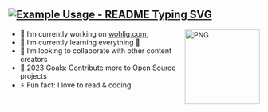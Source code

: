 <article class="markdown-body entry-content container-lg" itemprop="text"><h2 dir="auto">


<!-- <a id="user-content-hi-there--i-am-dinush-chathurya" class="anchor" aria-hidden="true" href="#hi-there--i-am-dinush-chathurya"><svg class="octicon octicon-link" viewBox="0 0 16 16" version="1.1" width="16" height="16" aria-hidden="true"><path fill-rule="evenodd" d="M7.775 3.275a.75.75 0 001.06 1.06l1.25-1.25a2 2 0 112.83 2.83l-2.5 2.5a2 2 0 01-2.83 0 .75.75 0 00-1.06 1.06 3.5 3.5 0 004.95 0l2.5-2.5a3.5 3.5 0 00-4.95-4.95l-1.25 1.25zm-4.69 9.64a2 2 0 010-2.83l2.5-2.5a2 2 0 012.83 0 .75.75 0 001.06-1.06 3.5 3.5 0 00-4.95 0l-2.5 2.5a3.5 3.5 0 004.95 4.95l1.25-1.25a.75.75 0 00-1.06-1.06l-1.25 1.25a2 2 0 01-2.83 0z"></path></svg></a> -->
<a target="_blank" rel="noopener noreferrer" href="https://camo.githubusercontent.com/e8e7b06ecf583bc040eb60e44eb5b8e0ecc5421320a92929ce21522dbc34c891/68747470733a2f2f6d656469612e67697068792e636f6d2f6d656469612f6876524a434c467a6361737252346961377a2f67697068792e676966">
 <img src="https://readme-typing-svg.demolab.com/?lines=I+am+Dhayalan!;&font=Fira%20Code&center=true&width=380&height=50&duration=4000&pause=1000" alt="Example Usage - README Typing SVG"> 
<!-- <img src="https://camo.githubusercontent.com/e8e7b06ecf583bc040eb60e44eb5b8e0ecc5421320a92929ce21522dbc34c891/68747470733a2f2f6d656469612e67697068792e636f6d2f6d656469612f6876524a434c467a6361737252346961377a2f67697068792e676966" width="25px" data-canonical-src="https://media.giphy.com/media/hvRJCLFzcasrR4ia7z/giphy.gif" style="max-width: 100%;"> -->
</a> </h2>
<!-- <p dir="auto"><a href="https://git.io/typing-svg" rel="nofollow"><img src="https://camo.githubusercontent.com/5d5148f3614d892b5fde1c5169d77ce3512ca6aae0980479b698cb481ad9d3ed/68747470733a2f2f726561646d652d747970696e672d7376672e6865726f6b756170702e636f6d2f3f6c696e65733d46756c6c2d537461636b2b456e67696e6565723b4157532b436f6d6d756e6974792b4275696c6465723b4f70656e2d536f757263652b456e74687573696173743b4172746973616e2b4c6f7665723b536f6369616c2b4d656469612b496e666c75656e6365723b426c6f676765723b596f7554756265723b616e642b46696c6d2b4d616b6572213b" alt="Typing SVG" data-canonical-src="https://readme-typing-svg.herokuapp.com/?lines=Full-Stack+Engineer;AWS+Community+Builder;Open-Source+Enthusiast;Artisan+Lover;Social+Media+Influencer;Blogger;YouTuber;and+Film+Maker!;" style="max-width: 100%;"></a></p> -->
  
<p><a target="_blank" rel="noopener noreferrer" href="https://github.com/dinushchathurya/dinushchathurya/blob/master/cat.png"><img align="right" alt="PNG" src="https://creazilla-store.fra1.digitaloceanspaces.com/emojis/51686/child-emoji-clipart-sm.png" width="150" height="150" style="max-width: 100%;"></a></p>
<!-- https://stickercommunity.com/uploads/icon/1594210984_icon.png -->
<!--   https://cdn.pixabay.com/photo/2020/10/19/13/42/boy-5667870_1280.png -->
<!--   https://e6.pngbyte.com/pngpicture/246562/png-Cartoon-Tigers-Png-Transparent-Png-Download-baby-tiger-tigre-life-autocollant-baby-tiger_thumbnail.png -->
<ul dir="auto">
<li><g-emoji class="g-emoji" alias="telescope" fallback-src="https://github.githubassets.com/images/icons/emoji/unicode/1f52d.png">🔭</g-emoji> I’m currently working on  <a href="http://wohlig.com/" rel="nofollow">wohlig.com</a>, 
<!-- <a href="https://www.youtube.com/channel/UCiPpjfWaWpSibmc8Y_JgSPQ" rel="nofollow">Explore India</a> --></li>
<li><g-emoji class="g-emoji" alias="seedling" fallback-src="https://github.githubassets.com/images/icons/emoji/unicode/1f331.png">🌱</g-emoji> I’m currently learning everything <g-emoji class="g-emoji" alias="rofl" fallback-src="https://github.githubassets.com/images/icons/emoji/unicode/1f923.png">🤣</g-emoji></li>
<li><g-emoji class="g-emoji" alias="dancers" fallback-src="https://github.githubassets.com/images/icons/emoji/unicode/1f46f.png">👯</g-emoji> I’m looking to collaborate with other content creators</li>
<li><g-emoji class="g-emoji" alias="goal_net" fallback-src="https://github.githubassets.com/images/icons/emoji/unicode/1f945.png">🥅</g-emoji> 2023 Goals: Contribute more to Open Source projects</li>
<li><g-emoji class="g-emoji" alias="zap" fallback-src="https://github.githubassets.com/images/icons/emoji/unicode/26a1.png">⚡</g-emoji> Fun fact: I love to read &amp; coding</li>
</ul>
</article>
